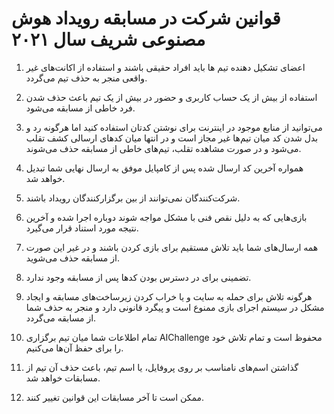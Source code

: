 # قوانین شرکت در مسابقه رویداد هوش مصنوعی شریف سال ۲۰۲۱


1. اعضای تشکیل دهنده تیم ها باید افراد حقیقی باشند و استفاده از اکانت‌های غیر واقعی منجر به حذف تیم می‌گردد.
 
2. استفاده از بیش از یک حساب کاربری و حضور در بیش از یک تیم باعث حذف شدن فرد خاطی از مسابقه می‌شود.


3. می‌توانید از منابع موجود در اینترنت برای نوشتن کدتان استفاده کنید اما هرگونه رد و بدل شدن کد میان تیم‌ها غیر مجاز است و در انتها میان کدهای ارسالی کشف تقلب می‌شود و در صورت مشاهده تقلب، تیم‌های خاطی از مسابقه حذف می‌شوند.

4. همواره آخرین کد ارسال شده پس از کامپایل موفق به ارسال نهایی شما تبدیل خواهد شد.

5. شرکت‌کنندگان نمی‌توانند از بین برگزارکنندگان رویداد باشند.

6. بازی‌هایی که به دلیل نقص فنی با مشکل مواجه شوند دوباره اجرا شده و آخرین نتیجه مورد استناد قرار می‌گیرد.

7. همه ارسال‌های شما باید تلاش مستقیم برای بازی کردن باشند و در غیر این صورت از مسابقه حذف می‌شوید.

8. تضمینی برای در دسترس بودن کدها پس از مسابقه وجود ندارد.

9. هرگونه تلاش برای حمله به سایت و یا خراب کردن زیرساخت‌های مسابقه و ایجاد مشکل در سیستم اجرای بازی ممنوع است و پیگرد قانونی دارد و منجر به حذف شما از مسابقه می‌گردد.

10. تمام اطلاعات شما میان تیم برگزاری AIChallenge محفوظ است و تمام تلاش خود را برای حفظ آن‌ها می‌کنیم.

11. گذاشتن اسم‌های نامناسب بر روی پروفایل، یا اسم تیم، باعث حذف آن تیم از مسابقات خواهد شد.

12. ممکن است تا آخر مسابقات این قوانین تغییر کنند.
